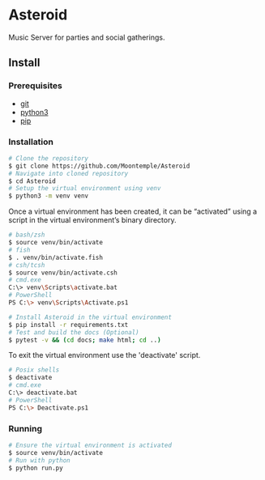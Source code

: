 # Asteroid

Music Server for parties and social gatherings.

## Install

### Prerequisites

- [git](https://git-scm.com/)
- [python3](https://www.python.org/2)
- [pip](https://pypi.org/project/pip/)

### Installation

```sh
# Clone the repository
$ git clone https://github.com/Moontemple/Asteroid
# Navigate into cloned repository
$ cd Asteroid
# Setup the virtual environment using venv
$ python3 -m venv venv
```

<!-- Sourced from https://docs.python.org/3/library/venv.html-->

Once a virtual environment has been created, it can be “activated” using a script in the virtual environment’s binary directory.

```sh
# bash/zsh
$ source venv/bin/activate
# fish
$ . venv/bin/activate.fish
# csh/tcsh
$ source venv/bin/activate.csh
# cmd.exe
C:\> venv\Scripts\activate.bat
# PowerShell
PS C:\> venv\Scripts\Activate.ps1
```

```sh
# Install Asteroid in the virtual environment
$ pip install -r requirements.txt
# Test and build the docs (Optional)
$ pytest -v && (cd docs; make html; cd ..)
```

To exit the virtual environment use the 'deactivate' script.

```sh
# Posix shells
$ deactivate
# cmd.exe
C:\> deactivate.bat
# PowerShell
PS C:\> Deactivate.ps1
```

### Running

```sh
# Ensure the virtual environment is activated
$ source venv/bin/activate
# Run with python
$ python run.py
```
